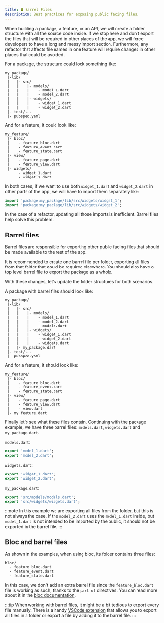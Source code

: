 ```yaml
---
title: 🛢 Barrel Files
description: Best practices for exposing public facing files.
---
```


When building a package, a feature, or an API, we will create a folder structure with all the source code inside. If we stop here and don't export the files that will be required in other places of the app, we will force developers to have a long and messy import section. Furthermore, any refactor that affects file names in one feature will require changes in other places that could be avoided.

For a package, the structure could look something like:

```text
my_package/
 |-lib/
 |   |- src/
 |   |    |- models/
 |   |    |    - model_1.dart
 |   |    |    - model_2.dart
 |   |    |- widgets/
 |   |    |    - widget_1.dart
 |   |    |    - widget_2.dart
 |- test/...
 |- pubspec.yaml
```

And for a feature, it could look like:

```text
my_feature/
 |- bloc/
 |    - feature_bloc.dart
 |    - feature_event.dart
 |    - feature_state.dart
 |- view/
 |    - feature_page.dart
 |    - feature_view.dart
 |- widgets/
      - widget_1.dart
      - widget_2.dart
```

In both cases, if we want to use both `widget_1.dart` and `widget_2.dart` in other parts of the app, we will have to import them separately like:

```dart
import 'package:my_package/lib/src/widgets/widget_1';
import 'package:my_package/lib/src/widgets/widget_2';
```

In the case of a refactor, updating all those imports is inefficient. Barrel files help solve this problem.

## Barrel files

Barrel files are responsible for exporting other public facing files that should be made available to the rest of the app.

It is recommended to create one barrel file per folder, exporting all files from that folder that could be required elsewhere. You should also have a top level barrel file to export the package as a whole.

With these changes, let's update the folder structures for both scenarios.

A package with barrel files should look like:

```text
my_package/
 |-lib/
 |   |- src/
 |   |    |- models/
 |   |    |    - model_1.dart
 |   |    |    - model_2.dart
 |   |    |    - models.dart
 |   |    |- widgets/
 |   |    |    - widget_1.dart
 |   |    |    - widget_2.dart
 |   |    |    - widgets.dart
 |   |- my_package.dart
 |- test/...
 |- pubspec.yaml
```

And for a feature, it should look like:

```text
my_feature/
 |- bloc/
 |    - feature_bloc.dart
 |    - feature_event.dart
 |    - feature_state.dart
 |- view/
 |    - feature_page.dart
 |    - feature_view.dart
 |    - view.dart
 |- my_feature.dart
```

Finally let's see what these files contain. Continuing with the package example, we have three barrel files: `models.dart`, `widgets.dart` and `my_package.dart`.

`models.dart`:

```dart
export 'model_1.dart';
export 'model_2.dart';
```

`widgets.dart`:

```dart
export 'widget_1.dart';
export 'widget_2.dart';
```

`my_package.dart`:

```dart
export 'src/models/models.dart';
export 'src/widgets/widgets.dart';
```

:::note
In this example we are exporting all files from the folder, but this is not always the case. If the `model_2.dart` uses the `model_1.dart` inside, but `model_1.dart` is not intended to be imported by the public, it should not be exported in the barrel file.
:::

## Bloc and barrel files

As shown in the examples, when using bloc, its folder contains three files:

```text
bloc/
  - feature_bloc.dart
  - feature_event.dart
  - feature_state.dart
```

In this case, we don't add an extra barrel file since the `feature_bloc.dart` file is working as such, thanks to the `part of` directives. You can read more about it in the [bloc documentation][bloc_documentation].

:::tip
When working with barrel files, it might be a bit tedious to export every file manually. There is a handy [VSCode extension][vscode_extension] that allows you to export all files in a folder or export a file by adding it to the barrel file.
:::

[bloc_documentation]: https://bloclibrary.dev/#/flutterlogintutorial?id=authentication-bloc
[vscode_extension]: https://marketplace.visualstudio.com/items?itemName=orestesgaolin.dart-export-index
